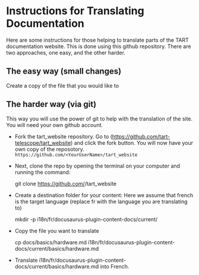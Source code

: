 # Instructions for Translating Documentation

Here are some instructions for those helping to translate parts of the TART documentation website. This is done using this github repository. There are two approaches, one easy, and the other harder.

## The easy way (small changes)

Create a copy of the file that you would like to 
## The harder way (via git)

This way you will use the power of git to help with the translation of the site. You will need your own github account.

* Fork the tart_website repository. Go to (https://github.com/tart-telescope/tart_website) and click the fork button. You will now have your own copy of the reposotory. ```https://github.com/<YourUserName>/tart_website```
* Next, clone the repo by opening the terminal on your computer and running the command:

    git clone https://github.com/<YourUserName>/tart_website
    
* Create a destination folder for your content: Here we assume that french is the target language (replace fr with the language you are translating to)

    mkdir -p i18n/fr/docusaurus-plugin-content-docs/current/

* Copy the file you want to translate 

    cp docs/basics/hardware.md i18n/fr/docusaurus-plugin-content-docs/current/basics/hardware.md

* Translate i18n/fr/docusaurus-plugin-content-docs/current/basics/hardware.md into French.
